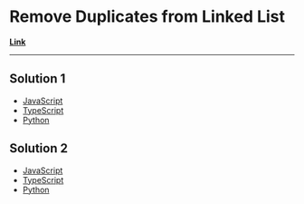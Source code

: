 # Remove Duplicates from Linked List

[**Link**](https://www.algoexpert.io/questions/Remove%20Duplicates%20From%20Linked%20List)

---

## Solution 1

- [JavaScript](./solution_1/remove-duplicates-from-linked-list.js)
- [TypeScript](./solution_1/remove-duplicates-from-linked-list.tsu)
- [Python](./solution_1/remove-duplicates-from-linked-list.py)

## Solution 2

- [JavaScript]()
- [TypeScript]()
- [Python]()
